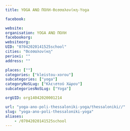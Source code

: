 ```yaml
---
title: YOGA ΑΝΩ ΠΟΛΗ-Θεσσαλονίκη-Yoga

facebook:

website:
organisation: YOGA ΑΝΩ ΠΟΛΗ
facebookorg:
websiteorg:
UID: "07042020141525school"
cities: "Θεσσαλονίκη"
perioxi: ""
address: ""

places: [""]
categories: ["kleistou-xorou"]
subcategories: ["yoga"]
categoryNoSLug: ["Κλειστού Χώρου"]
subcategoriesNoSLug: ["Yoga"]

orgUID: org14042020001214

url: "yoga-ano-poli-thessaloniki-yoga/thessaloniki//"
slug: "yoga-ano-poli-thessaloniki-yoga"
aliases:
    - /07042020141525school
---
```





